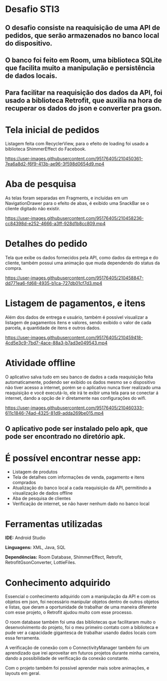 # Desafio STI3

## O desafio consiste na reaquisição de uma API de pedidos, que serão armazenados no banco local do dispositivo.
## O banco foi feito em Room, uma biblioteca SQLite que facilita muito a manipulação e persistência de dados locais.
## Para facilitar na reaquisição dos dados da API, foi usado a biblioteca Retrofit, que auxilia na hora de recuperar os dados do json e converter pra gson.


# Tela inicial de pedidos
Listagem feita com RecyclerView, para o efeito de loading foi usado a biblioteca ShimmerEffect do Facebook.



https://user-images.githubusercontent.com/95176405/210450361-7ea6a8d2-f6f9-413b-ae96-3f598d0654d9.mp4








# Aba de pesquisa
As telas foram separadas em Fragments, e incluídas em um NavigationDrawer para o efeito de abas, é exibido uma SnackBar se o cliente digitado não existir.


https://user-images.githubusercontent.com/95176405/210458236-cc84398d-e252-4666-a3ff-928d1b8cc809.mp4





# Detalhes do pedido
Tela que exibe os dados fornecidos pela API, como dados da entrega e do cliente, também possui uma animação que muda dependendo do status da compra.



https://user-images.githubusercontent.com/95176405/210458847-dd771ea6-fd68-4935-b1ca-727db01cf7d3.mp4





# Listagem de pagamentos, e itens
Além dos dados de entrega e usuário, também é possível visualizar a listagem de pagamentos itens e valores, sendo exibido o valor de cada parcela, a quantidade de itens e outros dados.


https://user-images.githubusercontent.com/95176405/210459418-4cd5e3c9-7bd7-4ace-88a3-b7ad3e049543.mp4





# Atividade offline
O aplicativo salva tudo em seu banco de dados a cada reaquisição feita automaticamente, podendo ser exibido os dados mesmo se o dispositivo não tiver acesso a internet, porém se o aplicativo nunca tiver realizado uma reaquisição e você executá-lo, ele irá te exibir uma tela para se conectar á internet, dando a opção de ir diretamente nas configurações do wifi.


https://user-images.githubusercontent.com/95176405/210460333-611c1846-74ad-4325-81d9-adda269be015.mp4


## O aplicativo pode ser instalado pelo apk, que pode ser encontrado no diretório apk.


# É possível encontrar nesse app:

* Listagem de produtos
* Tela de detalhes com informações de venda, pagamento e itens comprados
* Atualização do banco local a cada reaquisição da API, permitindo a visualização de dados offline
* Aba de pesquisa de clientes
* Verificação de internet, se não haver nenhum dado no banco local

# Ferramentas utilizadas

**IDE:** Android Studio

**Linguagens:** XML, Java, SQL

**Dependências:** Room Database, ShimmerEffect, Retrofit, RetrofitGsonConverter, LottieFiles.

# Conhecimento adquirido

Essencial o conhecimento adquirido com a manipulação da API e com os objetos em json, foi necessário manipular objetos dentro de outros objetos e listas, que deram a oportunidade de trabalhar de uma maneira diferente com esse projeto, o Retrofit ajudou muito com esse processo.

O room database também foi uma das bibliotecas que facilitaram muito o desenvolvimento do projeto, foi o meu primeiro contato com a biblioteca e pude ver a capacidade gigantesca de trabalhar usando dados locais com essa ferramenta.

A verificação de conexão com o ConnectivityManager também foi um aprendizado que irei aproveitar em futuros projetos durante minha carreira, dando a possibilidade de verificação da conexão constante.

Com o projeto também foi possível aprender mais sobre animações, e layouts em geral.


